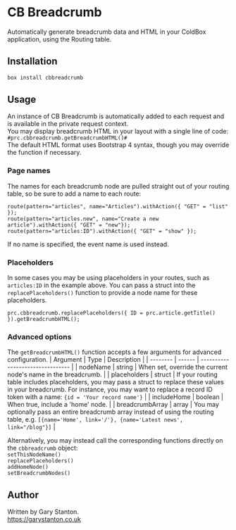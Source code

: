 # CB Breadcrumb

Automatically generate breadcrumb data and HTML in your ColdBox application, using the Routing table.

## Installation
```js
box install cbbreadcrumb
```

## Usage
An instance of CB Breadcrumb is automatically added to each request and is available in the private request context.  
You may display breadcrumb HTML in your layout with a single line of code: `#prc.cbbreadcrumb.getBreadcrumbHTML()#`  
The default HTML format uses Bootstrap 4 syntax, though you may override the function if necessary.

### Page names
The names for each breadcrumb node are pulled straight out of your routing table, so be sure to add a name to each route:
```
route(pattern="articles", name="Articles").withAction({ "GET" = "list" });
route(pattern="articles.new", name="Create a new article").withAction({ "GET" = "new"});
route(pattern="articles:ID").withAction({ "GET" = "show" });
```
If no name is specified, the event name is used instead.

### Placeholders
In some cases you may be using placeholders in your routes, such as `articles:ID` in the example above.
You can pass a struct into the `replacePlaceholders()` function to provide a node name for these placeholders.
```
prc.cbbreadcrumb.replacePlaceholders({ ID = prc.article.getTitle() }).getBreadcrumbHTML();
```

### Advanced options
The `getBreadcrumbHTML()` function accepts a few arguments for advanced configuration.
| Argument | Type   | Description                      |
| -------- | ------ | -------------------------------- |
| nodeName | string | When set, override the current node's name in the breadcrumb. |
| placeholders | struct | If your routing table includes placeholders, you may pass a struct to replace these values in your breadcrumb. For instance, you may want to replace a record ID token with a name: `{id = 'Your record name'}` |
| includeHome | boolean | When true, include a 'home' node. |
| breadcrumbArray | array | You may optionally pass an entire breadcrumb array instead of using the routing table, e.g. `[{name='Home', link='/'}, {name='Latest news', link="/blog"}]` |

Alternatively, you may instead call the corresponding functions directly on the `cbbreadcrumb` object:  
`setThisNodeName()`  
`replacePlaceholders()`  
`addHomeNode()`  
`setBreadcrumbNodes()`  


## Author
Written by Gary Stanton.  
https://garystanton.co.uk
